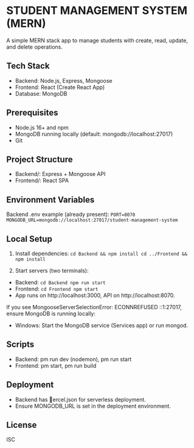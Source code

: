 # STUDENT MANAGEMENT SYSTEM (MERN)

A simple MERN stack app to manage students with create, read, update, and delete operations.

## Tech Stack
- Backend: Node.js, Express, Mongoose
- Frontend: React (Create React App)
- Database: MongoDB

## Prerequisites
- Node.js 16+ and npm
- MongoDB running locally (default: mongodb://localhost:27017)
- Git

## Project Structure
- Backend/: Express + Mongoose API
- Frontend/: React SPA

## Environment Variables
Backend .env example (already present):
`
PORT=8070
MONGODB_URL=mongodb://localhost:27017/student-management-system
`

## Local Setup
1. Install dependencies:
`
cd Backend && npm install
cd ../Frontend && npm install
`

2. Start servers (two terminals):
- Backend:
`
cd Backend
npm run start
`
- Frontend:
`
cd Frontend
npm start
`
- App runs on http://localhost:3000, API on http://localhost:8070.

If you see MongooseServerSelectionError: ECONNREFUSED ::1:27017, ensure MongoDB is running locally:
- Windows: Start the MongoDB service (Services app) or run mongod.

## Scripts
- Backend: 
pm run dev (nodemon), 
pm run start
- Frontend: 
pm start, 
pm run build

## Deployment
- Backend has ercel.json for serverless deployment.
- Ensure MONGODB_URL is set in the deployment environment.

## License
ISC
